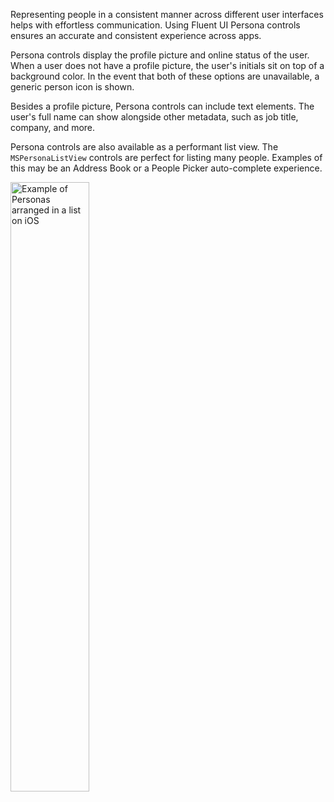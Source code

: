 Representing people in a consistent manner across different user interfaces helps with effortless communication. Using Fluent UI Persona controls ensures an accurate and consistent experience across apps.

Persona controls display the profile picture and online status of the user. When a user does not have a profile picture, the user's initials sit on top of a background color. In the event that both of these options are unavailable, a generic person icon is shown.

Besides a profile picture, Persona controls can include text elements. The user's full name can show alongside other metadata, such as job title, company, and more.

Persona controls are also available as a performant list view. The `MSPersonaListView` controls are perfect for listing many people. Examples of this may be an Address Book or a People Picker auto-complete experience.

<img src="https://static2.sharepointonline.com/files/fabric/fabric-website/images/controls/ios/persona/mspersonalistview.png" alt="Example of Personas arranged in a list on iOS" style="width: 50%;" />
